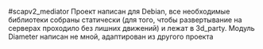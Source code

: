 ﻿#scapv2_mediator
Проект написан для Debian, все необходимые библиотеки собраны статически (для того, чтобы развертывание на серверах проходило без лишних движений) и лежат в 3d_party.
Модуль Diameter написан не мной, адаптирован из другого проекта